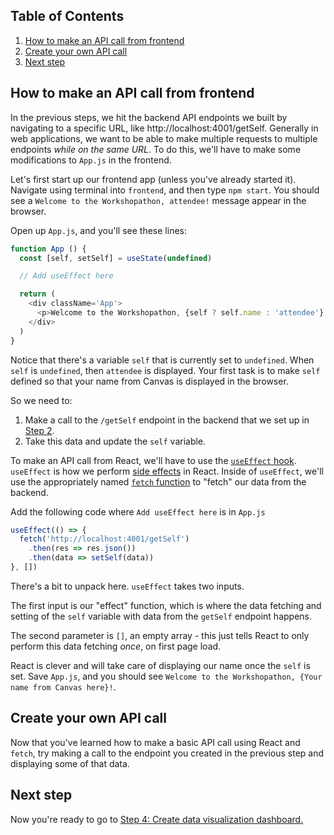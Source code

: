 ## Table of Contents
1. [How to make an API call from frontend](#how-to-make-an-api-call-from-frontend)
1. [Create your own API call](#create-your-own-api-call)
1. [Next step](#next-step)

## How to make an API call from frontend
In the previous steps, we hit the backend API endpoints we built by navigating to a specific URL, like http://localhost:4001/getSelf. Generally in web applications, we want to be able to make multiple requests to multiple endpoints _while on the same URL_. To do this, we'll have to make some modifications to `App.js` in the frontend.

Let's first start up our frontend app (unless you've already started it). Navigate using terminal into `frontend`, and then type `npm start`. You should see a `Welcome to the Workshopathon, attendee!` message appear in the browser.

Open up `App.js`, and you'll see these lines:

```js
function App () {
  const [self, setSelf] = useState(undefined)

  // Add useEffect here

  return (
    <div className='App'>
      <p>Welcome to the Workshopathon, {self ? self.name : 'attendee'}!</p>
    </div>
  )
}
```

Notice that there's a variable `self` that is currently set to `undefined`. When `self` is `undefined`, then `attendee` is displayed. Your first task is to make `self` defined so that your name from Canvas is displayed in the browser.

So we need to:

1. Make a call to the `/getSelf` endpoint in the backend that we set up in [Step 2](2-API-Endpoints.md).
1. Take this data and update the `self` variable.

To make an API call from React, we'll have to use the [`useEffect` hook](https://reactjs.org/docs/hooks-effect.html). `useEffect` is how we perform [side effects](https://en.wikipedia.org/wiki/Side_effect_(computer_science)) in React. Inside of `useEffect`, we'll use the appropriately named [`fetch` function](https://developer.mozilla.org/en-US/docs/Web/API/Fetch_API/Using_Fetch) to "fetch" our data from the backend.

Add the following code where `Add useEffect here` is in `App.js`
```js
useEffect(() => {
  fetch('http://localhost:4001/getSelf')
    .then(res => res.json())
    .then(data => setSelf(data))
}, [])
```
There's a bit to unpack here. `useEffect` takes two inputs.

The first input is our "effect" function, which is where the data fetching and setting of the `self` variable with data from the `getSelf` endpoint happens.

The second parameter is `[]`, an empty array - this just tells React to only perform this data fetching _once_, on first page load.

React is clever and will take care of displaying our name once the `self` is set. Save `App.js`, and you should see `Welcome to the Workshopathon, {Your name from Canvas here}!`.

## Create your own API call
Now that you've learned how to make a basic API call using React and `fetch`, try making a call to the endpoint you created in the previous step and displaying some of that data.

## Next step
Now you're ready to go to [Step 4: Create data visualization dashboard.](4-Create-Data-Viz-Dashboard.md)
